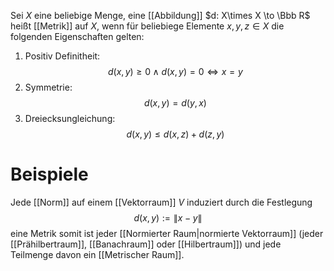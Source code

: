 Sei $X$ eine beliebige Menge, eine [[Abbildung]] $d: X\times X \to \Bbb R$ heißt [[Metrik]] auf $X$, wenn für beliebiege Elemente $x, y, z \in X$ die folgenden Eigenschaften gelten:
1. Positiv Definitheit: $$d(x, y) \geq 0 \wedge d(x,y)=0 \iff x =y$$
2. Symmetrie: $$d(x, y) = d(y,x)$$
3. Dreiecksungleichung: $$d(x,y) \leq d(x,z) + d(z,y)$$
# Beispiele
Jede [[Norm]] auf einem [[Vektorraum]] $V$ induziert durch die Festlegung
$$d(x,y):=\|x-y\|$$
eine Metrik somit ist jeder [[Normierter Raum|normierte Vektorraum]] (jeder [[Prähilbertraum]], [[Banachraum]] oder [[Hilbertraum]]) und jede Teilmenge davon ein [[Metrischer Raum]].
